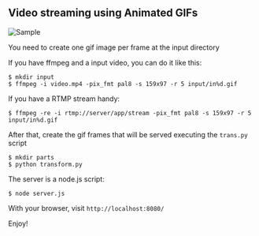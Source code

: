 Video streaming using Animated GIFs
-----------------------------------

![Sample](https://raw.github.com/jbochi/gifstreaming/master/doc/sample.gif)

You need to create one gif image per frame at the input directory

If you have ffmpeg and a input video, you can do it like this:

    $ mkdir input
    $ ffmpeg -i video.mp4 -pix_fmt pal8 -s 159x97 -r 5 input/in%d.gif

If you have a RTMP stream handy:

    $ ffmpeg -re -i rtmp://server/app/stream -pix_fmt pal8 -s 159x97 -r 5 input/in%d.gif

After that, create the gif frames that will be served executing the `trans.py` script

    $ mkdir parts
    $ python transform.py

The server is a node.js script:

    $ node server.js


With your browser, visit `http://localhost:8080/`

Enjoy!
